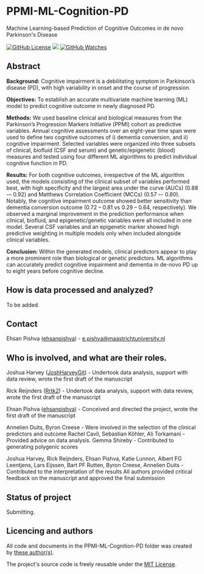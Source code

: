 # PPMI-ML-Cognition-PD
Machine Learning-based Prediction of Cognitive Outcomes in de novo Parkinson's Disease

[![GitHub License](https://img.shields.io/github/license/Rrtk2/PPMI-ML-Cognition-PD)](https://github.com/Rrtk2/PPMI-ML-Cognition-PD/blob/master/LICENSE.md) ![](https://img.shields.io/badge/Status-Submitting-green) [![GitHub Watches](https://img.shields.io/github/watchers/Rrtk2/PPMI-ML-Cognition-PD.svg?style=social&label=Watch&maxAge=2592000)](https://github.com/Rrtk2/PPMI-ML-Cognition-PD/watchers) 


## Abstract
**Background:** Cognitive impairment is a debilitating symptom in Parkinson’s disease (PD), with high variability in onset and the course of progression.
 
**Objectives:** To establish an accurate multivariate machine learning (ML) model to predict cognitive outcome in newly diagnosed PD.

**Methods:** We used baseline clinical and biological measures from the Parkinson’s Progression Markers Initiative (PPMI) cohort as predictive variables. Annual cognitive assessments over an eight-year time span were used to define two cognitive outcomes of i) dementia conversion, and ii) cognitive impairment. Selected variables were organized into three subsets of clinical, biofluid (CSF and serum) and genetic/epigenetic (blood) measures and tested using four different ML algorithms to predict individual cognitive function in PD.

**Results:** For both cognitive outcomes, irrespective of the ML algorithm used, the models consisting of the clinical subset of variables performed best, with high specificity and the largest area under the curve (AUCs) (0.88 -– 0.92) and Matthews Correlation Coefficient (MCCs) (0.57 –- 0.80). Notably, the cognitive impairment outcome showed better sensitivity than dementia conversion outcome (0.72 – 0.81 vs 0.29 – 0.64, respectively). We observed a marginal improvement in the prediction performance when clinical, biofluid, and epigenetic/genetic variables were all included in one model. Several CSF variables and an epigenetic marker showed high predictive weighting in multiple models only when included alongside clinical variables.

**Conclusion:** Within the generated models, clinical predictors appear to play a more prominent role than biological or genetic predictors. ML algorithms can accurately predict cognitive impairment and dementia in de-novo PD up to eight years before cognitive decline.

## How is data processed and analyzed?
To be added.

## Contact
Ehsan Pishva ([ehsanpishva](https://github.com/ehsanpishva)) - e.pishva@maastrichtuniversity.nl 

## Who is involved, and what are their roles.
Joshua Harvey ([JoshHarveyGit](https://github.com/JoshHarveyGit)) - Undertook data analysis, support with data review, wrote the first draft of the manuscript

Rick Reijnders ([Rrtk2](https://github.com/Rrtk2)) - Undertook data analysis, support with data review, wrote the first draft of the manuscript

Ehsan Pishva ([ehsanpishva](https://github.com/ehsanpishva)) - Conceived and directed the project, wrote the first draft of the manuscript

Annelien Duits, Byron Creese - Were involved in the selection of the clinical predictors and outcome
Rachel Cavil, Sebastian Köhler, Ali Torkamani - Provided advice on data analysis.
Gemma Shireby - Contributed to generating polygenic scores

Joshua Harvey, Rick Reijnders, Ehsan Pishva, Katie Lunnon, Albert FG Leentjens, Lars Eijssen, Bart PF Rutten, Byron Creese, Annelien Duits - Contributed to the interpretation of the results
All authors provided critical feedback on the manuscript and approved the final submission


## Status of project
Submitting.


## Licencing and authors
All code and documents in the PPMI-ML-Cognition-PD folder was created by [these author(s)](/AUTHORS.md).

The project's source code is freely reusable under the [MIT License](/LICENSE.md).
